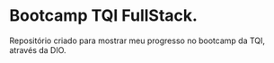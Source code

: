 # Bootcamp TQI FullStack.
Repositório criado para mostrar meu progresso no bootcamp da TQI, através da DIO.